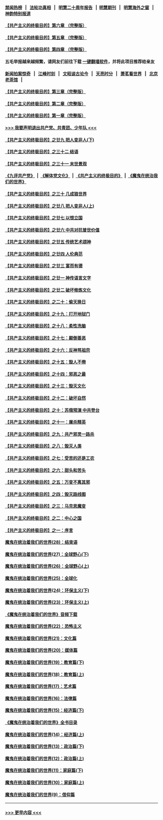 #### [禁闻热榜](热点新闻.md?=0)  &nbsp;&nbsp;|&nbsp;&nbsp; [法轮功真相](https://github.com/gfw-breaker/truth/blob/master/README.md?=0) &nbsp;&nbsp;|&nbsp;&nbsp; [明慧二十周年报告](https://github.com/gfw-breaker/mh-reports/blob/master/README.md?=0) &nbsp;&nbsp;|&nbsp;&nbsp;[明慧期刊](https://github.com/gfw-breaker/mh-qikan) &nbsp;&nbsp;|&nbsp;&nbsp; [明慧海外之窗](https://github.com/gfw-breaker/mh-news/blob/master/README.md?=0) &nbsp;&nbsp;|&nbsp;&nbsp; [神韵特别报道](https://github.com/gfw-breaker/mh-news/blob/master/shenyun.md?=0)
#### [【共产主义的终极目的】第六章 （完整版）](../pages/nsc422/n11428913.md?t=02241131) 
#### [【共产主义的终极目的】第五章 （完整版）](../pages/nsc422/n11428912.md?t=02241131) 
#### [【共产主义的终极目的】第四章 （完整版）](../pages/nsc422/n11428907.md?t=02241131) 
#### 五毛举报越来越频繁，请网友们前往下载 [一键翻墙软件](https://github.com/gfw-breaker/ssr-accounts)，并将此项目推荐给亲友
#### [新闻拍案惊奇](https://github.com/gfw-breaker/banned-news/blob/master/pages/link4.md) &nbsp;&nbsp;|&nbsp;&nbsp; [江峰时刻](https://github.com/gfw-breaker/banned-news/blob/master/pages/link4.md) &nbsp;&nbsp;|&nbsp;&nbsp; [文昭谈古论今](https://github.com/gfw-breaker/banned-news/blob/master/pages/link4.md) &nbsp;&nbsp;|&nbsp;&nbsp; [天亮时分](https://github.com/gfw-breaker/banned-news/blob/master/pages/link4.md) &nbsp;&nbsp;|&nbsp;&nbsp; [萧茗看世界](https://github.com/gfw-breaker/banned-news/blob/master/pages/link4.md) &nbsp;&nbsp;|&nbsp;&nbsp; [北京老茶馆](https://github.com/gfw-breaker/banned-news/blob/master/pages/link4.md) &nbsp;&nbsp;|&nbsp;&nbsp; 
#### [【共产主义的终极目的】第三章（完整版）](../pages/nsc422/n11428848.md?t=02241131) 
#### [【共产主义的终极目的】第二章（完整版）](../pages/nsc422/n11428831.md?t=02241131) 
#### [【共产主义的终极目的】第一章（完整版）](../pages/nsc422/n11417651.md?t=02241131) 
#### [>>> 我要声明退出共产党、共青团、少年队 <<<](https://github.com/begood0513/goodnews/blob/master/quit/letter.md) 
#### [【共产主义的终极目的】之廿九 把人变非人(下)](../pages/nsc422/n11344140.md?t=02241131) 
#### [【共产主义的终极目的】之三十二 结语](../pages/nsc422/n11360535.md?t=02241131) 
#### [【共产主义的终极目的】之三十一 末世景观](../pages/nsc422/n11351129.md?t=02241131) 
#### [《九评共产党》](https://github.com/begood0513/9ping.md/blob/master/README.md) &nbsp;|&nbsp; [《解体党文化》](../../../../jtdwh.md/blob/master/README.md)  &nbsp;|&nbsp; [《共产主义的终极目的》](../../../../gczydzjmd.md/blob/master/README.md) &nbsp;|&nbsp; [《魔鬼在统治我们的世界》](../../../../mgztzwmdsj.md/blob/master/README.md) 
#### [【共产主义的终极目的】之三十 几成狼世界](../pages/nsc422/n11348280.md?t=02241131) 
#### [【共产主义的终极目的】之廿八 把人变非人(上)](../pages/nsc422/n11340492.md?t=02241131) 
#### [【共产主义的终极目的】之廿七 以恨立国](../pages/nsc422/n11336944.md?t=02241131) 
#### [【共产主义的终极目的】之廿六 中共对抗普世价值](../pages/nsc422/n11324785.md?t=02241131) 
#### [【共产主义的终极目的】之廿五 传统艺术颂神](../pages/nsc422/n11296396.md?t=02241131) 
#### [【共产主义的终极目的】之廿四 人伦典范](../pages/nsc422/n11296397.md?t=02241131) 
#### [【共产主义的终极目的】之廿三 富而有德](../pages/nsc422/n11283598.md?t=02241131) 
#### [【共产主义的终极目的】之廿一 神传语言文字](../pages/nsc422/n11263265.md?t=02241131) 
#### [【共产主义的终极目的】之廿二 破坏修炼文化](../pages/nsc422/n11245728.md?t=02241131) 
#### [【共产主义的终极目的】之二十：偷天换日](../pages/nsc422/n11238846.md?t=02241131) 
#### [【共产主义的终极目的】之十九：打开地狱门](../pages/nsc422/n11206376.md?t=02241131) 
#### [【共产主义的终极目的】之十八：柔性洗脑](../pages/nsc422/n11199994.md?t=02241131) 
#### [【共产主义的终极目的】之十七：颠倒善恶](../pages/nsc422/n11179782.md?t=02241131) 
#### [【共产主义的终极目的】之十六：反神骂祖宗](../pages/nsc422/n11166798.md?t=02241131) 
#### [【共产主义的终极目的】之十五：毁人不倦](../pages/nsc422/n11166792.md?t=02241131) 
#### [【共产主义的终极目的】之十四：邪恶之最](../pages/nsc422/n11150249.md?t=02241131) 
#### [【共产主义的终极目的】之十三：毁灭文化](../pages/nsc422/n11135227.md?t=02241131) 
#### [【共产主义的终极目的】之十二：破坏自然](../pages/nsc422/n11135214.md?t=02241131) 
#### [【共产主义的终极目的】之十：苏俄预演 中共登台](../pages/nsc422/n11118424.md?t=02241131) 
#### [【共产主义的终极目的】之十一：屠杀精英](../pages/nsc422/n11118442.md?t=02241131) 
#### [【共产主义的终极目的】之九：共产邪灵一路杀](../pages/nsc422/n11114139.md?t=02241131) 
#### [【共产主义的终极目的】之八：毁灭人类](../pages/nsc422/n11108503.md?t=02241131) 
#### [【共产主义的终极目的】之七：受苦的还是工农](../pages/nsc422/n11101809.md?t=02241131) 
#### [【共产主义的终极目的】之六：甜头和苦头](../pages/nsc422/n11096971.md?t=02241131) 
#### [【共产主义的终极目的】之五：万变不离其邪](../pages/nsc422/n11091285.md?t=02241131) 
#### [【共产主义的终极目的】之四：毁灭路线图](../pages/nsc422/n11086284.md?t=02241131) 
#### [【共产主义的终极目的】之三：马克思魔变](../pages/nsc422/n11061941.md?t=02241131) 
#### [【共产主义的终极目的】之二：中心之国](../pages/nsc422/n11047728.md?t=02241131) 
#### [【共产主义的终极目的】之一：序言](../pages/nsc422/n11086077.md?t=02241131) 
#### [魔鬼在统治着我们的世界(28)：结束语](../pages/nsc422/n10936246.md?t=02241131) 
#### [魔鬼在统治着我们的世界(27)：全球野心(下)](../pages/nsc422/n10928319.md?t=02241131) 
#### [魔鬼在统治着我们的世界(26)：全球野心(上)](../pages/nsc422/n10900318.md?t=02241131) 
#### [魔鬼在统治着我们的世界(25)：全球化](../pages/nsc422/n10788205.md?t=02241131) 
#### [魔鬼在统治着我们的世界(24)：环保主义(下)](../pages/nsc422/n10695307.md?t=02241131) 
#### [魔鬼在统治着我们的世界(23)：环保主义(上)](../pages/nsc422/n10688613.md?t=02241131) 
#### [《魔鬼在统治着我们的世界》音频下载](../pages/nsc422/n10635553.md?t=02241131) 
#### [魔鬼在统治着我们的世界(22)：恐怖主义](../pages/nsc422/n10614727.md?t=02241131) 
#### [魔鬼在统治着我们的世界(21)：文化篇](../pages/nsc422/n10597706.md?t=02241131) 
#### [魔鬼在统治着我们的世界(20)：媒体篇](../pages/nsc422/n10586579.md?t=02241131) 
#### [魔鬼在统治着我们的世界(19)：教育篇(下)](../pages/nsc422/n10564808.md?t=02241131) 
#### [魔鬼在统治着我们的世界(18)：教育篇(上)](../pages/nsc422/n10526970.md?t=02241131) 
#### [魔鬼在统治着我们的世界(17)：艺术篇](../pages/nsc422/n10499093.md?t=02241131) 
#### [魔鬼在统治着我们的世界(16)：法律篇](../pages/nsc422/n10485969.md?t=02241131) 
#### [魔鬼在统治着我们的世界(15)：经济篇(下)](../pages/nsc422/n10469975.md?t=02241131) 
#### [《魔鬼在统治着我们的世界》全书目录](../pages/nsc422/n10464261.md?t=02241131) 
#### [魔鬼在统治着我们的世界(14)：经济篇(上)](../pages/nsc422/n10457370.md?t=02241131) 
#### [魔鬼在统治着我们的世界(13)：政治篇(下)](../pages/nsc422/n10448270.md?t=02241131) 
#### [魔鬼在统治着我们的世界(12)：政治篇(上)](../pages/nsc422/n10444576.md?t=02241131) 
#### [魔鬼在统治着我们的世界(11)：家庭篇(下)](../pages/nsc422/n10440961.md?t=02241131) 
#### [魔鬼在统治着我们的世界(10)：家庭篇(上)](../pages/nsc422/n10435448.md?t=02241131) 
#### [魔鬼在统治着我们的世界(9)：信仰篇](../pages/nsc422/n10432159.md?t=02241131) 

----
#### [ >>> 更早内容 <<< ](../indexes/nsc422-earlier.md)

